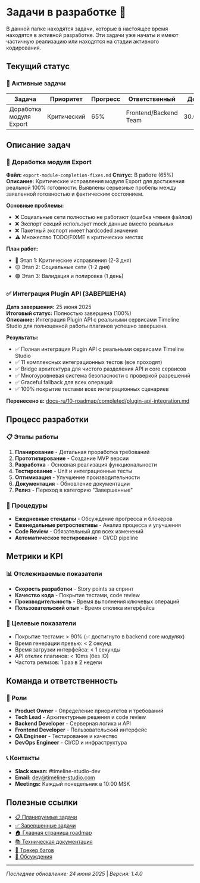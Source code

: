 # Задачи в разработке 🚧

В данной папке находятся задачи, которые в настоящее время находятся в активной разработке. Эти задачи уже начаты и имеют частичную реализацию или находятся на стадии активного кодирования.

## Текущий статус

### 🔄 Активные задачи

| Задача | Приоритет | Прогресс | Ответственный | Дедлайн |
|--------|-----------|----------|---------------|---------|
| Доработка модуля Export | Критический | 65% | Frontend/Backend Team | 30.06.2025 |

## Описание задач

### 🚀 Доработка модуля Export
**Файл:** `export-module-completion-fixes.md`
**Статус:** В работе (65%)
**Описание:** Критические исправления модуля Export для достижения реальной 100% готовности. Выявлены серьезные пробелы между заявленной готовностью и фактическим состоянием.

**Основные проблемы:**
- ❌ Социальные сети полностью не работают (ошибка чтения файлов)
- ❌ Экспорт секций использует mock данные вместо реальных
- ❌ Пакетный экспорт имеет hardcoded значения
- ⚠️ Множество TODO/FIXME в критических местах

**План работ:**
- 🔴 Этап 1: Критические исправления (2-3 дня)
- 🟡 Этап 2: Социальные сети (1-2 дня)  
- 🟢 Этап 3: Валидация и полировка (1 день)


### ✅ Интеграция Plugin API (ЗАВЕРШЕНА)
**Дата завершения:** 25 июня 2025  
**Итоговый статус:** Полностью завершена (100%)  
**Описание:** Интеграция Plugin API с реальными сервисами Timeline Studio для полноценной работы плагинов успешно завершена.

**Результаты:**
- ✅ Полная интеграция Plugin API с реальными сервисами Timeline Studio
- ✅ 11 комплексных интеграционных тестов (все проходят)
- ✅ Bridge архитектура для чистого разделения API и core сервисов
- ✅ Многоуровневая система безопасности с проверкой разрешений
- ✅ Graceful fallback для всех операций
- ✅ 100% покрытие тестами всех интеграционных сценариев

**Перенесено в:** [docs-ru/10-roadmap/completed/plugin-api-integration.md](../completed/plugin-api-integration.md)

## Процесс разработки

### 📋 Этапы работы
1. **Планирование** - Детальная проработка требований
2. **Прототипирование** - Создание MVP версии
3. **Разработка** - Основная реализация функциональности
4. **Тестирование** - Unit и интеграционные тесты
5. **Оптимизация** - Улучшение производительности
6. **Документация** - Обновление документации
7. **Релиз** - Переход в категорию "Завершенные"

### 🔄 Процедуры
- **Ежедневные стендапы** - Обсуждение прогресса и блокеров
- **Еженедельные ретроспективы** - Анализ процесса и улучшения
- **Code Review** - Обязательный для всех изменений
- **Автоматическое тестирование** - CI/CD pipeline

## Метрики и KPI

### 📊 Отслеживаемые показатели
- **Скорость разработки** - Story points за спринт
- **Качество кода** - Покрытие тестами, code review
- **Производительность** - Время выполнения ключевых операций
- **Пользовательский опыт** - Время отклика интерфейса

### 🎯 Целевые показатели  
- Покрытие тестами: > 90% (✅ достигнуто в backend core модулях)
- Время генерации превью: < 2 секунд
- Время загрузки интерфейса: < 1 секунды
- API отклик плагинов: < 10ms (без IO)
- Частота релизов: 1 раз в 2 недели

## Команда и ответственность

### 👥 Роли
- **Product Owner** - Определение приоритетов и требований
- **Tech Lead** - Архитектурные решения и code review
- **Backend Developer** - Серверная логика и API
- **Frontend Developer** - Пользовательский интерфейс
- **QA Engineer** - Тестирование и качество
- **DevOps Engineer** - CI/CD и инфраструктура

### 📞 Контакты
- **Slack канал:** #timeline-studio-dev
- **Email:** dev@timeline-studio.com
- **Meetings:** Каждый понедельник в 10:00 MSK

## Полезные ссылки

- [📋 Планируемые задачи](../planned/README.md)
- [✅ Завершенные задачи](../completed/README.md)
- [🏠 Главная страница roadmap](../README.md)
- [📚 Техническая документация](../../README.md)
- [🐛 Трекер багов](https://github.com/chatman-media/timeline-studio/issues)
- [💬 Обсуждения](https://github.com/chatman-media/timeline-studio/discussions)

---

*Последнее обновление: 24 июня 2025* | *Версия: 1.4.0*